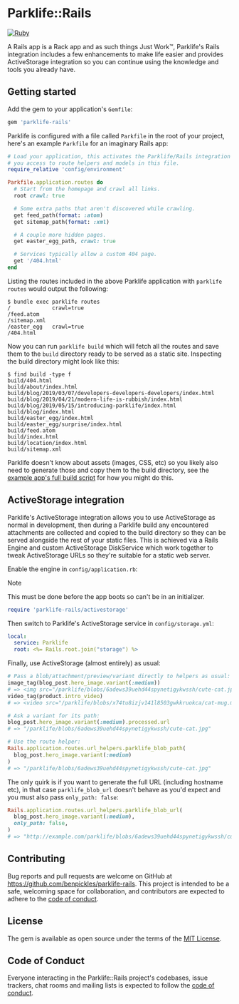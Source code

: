 # Parklife::Rails

[![Ruby](https://github.com/benpickles/parklife-rails/actions/workflows/main.yml/badge.svg)](https://github.com/benpickles/parklife-rails/actions/workflows/main.yml)

A Rails app is a Rack app and as such things Just Work™, Parklife's Rails integration includes a few enhancements to make life easier and provides ActiveStorage integration so you can continue using the knowledge and tools you already have.

## Getting started

Add the gem to your application's `Gemfile`:

```bash
gem 'parklife-rails'
```

Parklife is configured with a file called `Parkfile` in the root of your project, here's an example `Parkfile` for an imaginary Rails app:

```ruby
# Load your application, this activates the Parklife/Rails integration and gives
# you access to route helpers and models in this file.
require_relative 'config/environment'

Parkfile.application.routes do
  # Start from the homepage and crawl all links.
  root crawl: true

  # Some extra paths that aren't discovered while crawling.
  get feed_path(format: :atom)
  get sitemap_path(format: :xml)

  # A couple more hidden pages.
  get easter_egg_path, crawl: true

  # Services typically allow a custom 404 page.
  get '/404.html'
end
```

Listing the routes included in the above Parklife application with `parklife routes` would output the following:

```
$ bundle exec parklife routes
/             crawl=true
/feed.atom
/sitemap.xml
/easter_egg   crawl=true
/404.html
```

Now you can run `parklife build` which will fetch all the routes and save them to the `build` directory ready to be served as a static site. Inspecting the build directory might look like this:

```
$ find build -type f
build/404.html
build/about/index.html
build/blog/2019/03/07/developers-developers-developers/index.html
build/blog/2019/04/21/modern-life-is-rubbish/index.html
build/blog/2019/05/15/introducing-parklife/index.html
build/blog/index.html
build/easter_egg/index.html
build/easter_egg/surprise/index.html
build/feed.atom
build/index.html
build/location/index.html
build/sitemap.xml
```

Parklife doesn't know about assets (images, CSS, etc) so you likely also need to generate those and copy them to the build directory, see the [example app's full build script](example-app/bin/static-build) for how you might do this.

## ActiveStorage integration

Parklife's ActiveStorage integration allows you to use ActiveStorage as normal in development, then during a Parklife build any encountered attachments are collected and copied to the build directory so they can be served alongside the rest of your static files. This is achieved via a Rails Engine and custom ActiveStorage DiskService which work together to tweak ActiveStorage URLs so they're suitable for a static web server.

Enable the engine in `config/application.rb`:

> [!NOTE]
> This must be done before the app boots so can't be in an initializer.

```ruby
require 'parklife-rails/activestorage'
```

Then switch to Parklife's ActiveStorage service in `config/storage.yml`:

```yml
local:
  service: Parklife
  root: <%= Rails.root.join("storage") %>
```

Finally, use ActiveStorage (almost entirely) as usual:

```ruby
# Pass a blob/attachment/preview/variant directly to helpers as usual:
image_tag(blog_post.hero_image.variant(:medium))
# => <img src="/parklife/blobs/6adews39uehd44spynetigykwssh/cute-cat.jpg" />
video_tag(product.intro_video)
# => <video src="/parklife/blobs/x74tu8izjv141l8503gwkkruokca/cat-mug.mp4"></video>

# Ask a variant for its path:
blog_post.hero_image.variant(:medium).processed.url
# => "/parklife/blobs/6adews39uehd44spynetigykwssh/cute-cat.jpg"

# Use the route helper:
Rails.application.routes.url_helpers.parklife_blob_path(
  blog_post.hero_image.variant(:medium)
)
# => "/parklife/blobs/6adews39uehd44spynetigykwssh/cute-cat.jpg"
```

The only quirk is if you want to generate the full URL (including hostname etc), in that case `parklife_blob_url` doesn't behave as you'd expect and you must also pass `only_path: false`:

```ruby
Rails.application.routes.url_helpers.parklife_blob_url(
  blog_post.hero_image.variant(:medium),
  only_path: false,
)
# => "http://example.com/parklife/blobs/6adews39uehd44spynetigykwssh/cute-cat.jpg"
```

## Contributing

Bug reports and pull requests are welcome on GitHub at <https://github.com/benpickles/parklife-rails>. This project is intended to be a safe, welcoming space for collaboration, and contributors are expected to adhere to the [code of conduct](https://github.com/benpickles/parklife-rails/blob/main/CODE_OF_CONDUCT.md).

## License

The gem is available as open source under the terms of the [MIT License](https://opensource.org/licenses/MIT).

## Code of Conduct

Everyone interacting in the Parklife::Rails project's codebases, issue trackers, chat rooms and mailing lists is expected to follow the [code of conduct](https://github.com/benpickles/parklife-rails/blob/main/CODE_OF_CONDUCT.md).
